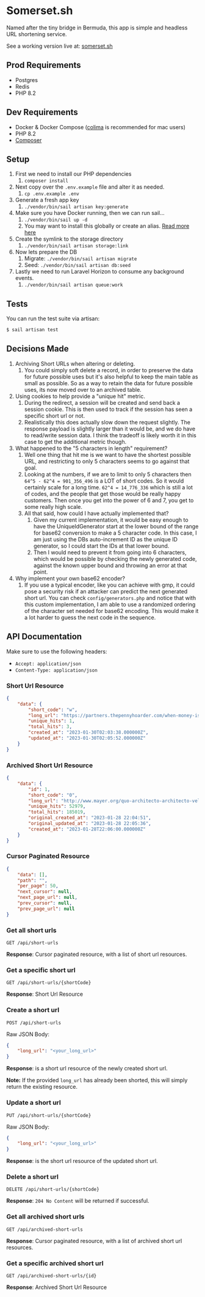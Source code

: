 # Somerset.sh

Named after the tiny bridge in Bermuda, this app is simple and headless URL shortening service.

See a working version live at: [somerset.sh](http://somerset.sh)

## Prod Requirements

- Postgres
- Redis
- PHP 8.2

## Dev Requirements

- Docker & Docker Compose ([colima](https://github.com/abiosoft/colima) is recommended for mac users)
- PHP 8.2
- [Composer](https://getcomposer.org/)

## Setup

1. First we need to install our PHP dependencies
    1. `composer install`
3. Next copy over the `.env.example` file and alter it as needed.
    1. `cp .env.example .env`
4. Generate a fresh app key
    1. `./vendor/bin/sail artisan key:generate`
5. Make sure you have Docker running, then we can run sail...
    1. `./vendor/bin/sail up -d`
    2. You may want to install this globally or create an alias. [Read more here](https://laravel.com/docs/9.x/sail)
6. Create the symlink to the storage directory
    1. `./vendor/bin/sail artisan storage:link`
7. Now lets prepare the DB
    1. Migrate: `./vendor/bin/sail artisan migrate`
    2. Seed: `./vendor/bin/sail artisan db:seed`
9. Lastly we need to run Laravel Horizon to consume any background events.
    1. `./vendor/bin/sail artisan queue:work`

## Tests

You can run the test suite via artisan:
```bash
$ sail artisan test
```

## Decisions Made

1. Archiving Short URLs when altering or deleting.
    1. You could simply soft delete a record, in order to preserve the data for future possible uses
        but it's also helpful to keep the main table as small as possible. So as a way to retain the
        data for future possible uses, its now moved over to an archived table.
2. Using cookies to help provide a "unique hit" metric.
    1. During the redirect, a session will be created and send back a session cookie. This is then
        used to track if the session has seen a specific short url or not.
    2. Realistically this does actually slow down the request slightly. The response payload is slightly
        larger than it would be, and we do have to read/write session data. I think the tradeoff is
        likely worth it in this case to get the additional metric though.
3. What happened to the "5 characters in length" requirement?
    1. Well one thing that hit me is we want to have the shortest possible URL, and restricting to only 5 characters
        seems to go against that goal.
    2. Looking at the numbers, if we are to limit to only 5 characters then `64^5 - 62^4 = 901_356_496` is a LOT of short codes.
        So it would certainly scale for a long time. `62^4 = 14_776_336` which is still a lot of codes, and the people that get those
        would be really happy customers. Then once you get into the power of 6 and 7, you get to some really high scale.
    3. All that said, how could I have actually implemented that?
        1. Given my current implementation, it would be easy enough to have the UniqueIdGenerator start at the lower
            bound of the range for base62 conversion to make a 5 character code. In this case, I am just using
            the DBs auto-increment ID as the unique ID generator, so I could start the IDs at that lower bound.
        2. Then I would need to prevent it from going into 6 characters, which would be possible by checking the newly
            generated code, against the known upper bound and throwing an error at that point.
4. Why implement your own base62 encoder?
    1. If you use a typical encoder, like you can achieve with gmp, it could pose a security
        risk if an attacker can predict the next generated short url. You can check `config/generators.php`
        and notice that with this custom implementation, I am able to use a randomized ordering
        of the character set needed for base62 encoding. This would make it a lot harder
        to guess the next code in the sequence.

## API Documentation

Make sure to use the following headers:
- `Accept: application/json`
- `Content-Type: application/json`

### Short Url Resource
```json
{
    "data": {
        "short_code": "w",
        "long_url": "https://partners.thepennyhoarder.com/when-money-is-tight-desktop/?aff_id=342&utm_source=firefox&utm_medium=paidnative&aff_sub3=when-money-is-tight",
        "unique_hits": 1,
        "total_hits": 3,
        "created_at": "2023-01-30T02:03:38.000000Z",
        "updated_at": "2023-01-30T02:05:52.000000Z"
    }
}
```

### Archived Short Url Resource
```json
{
    "data": {
        "id": 1,
        "short_code": "0",
        "long_url": "http://www.mayer.org/quo-architecto-architecto-velit",
        "unique_hits": 52979,
        "total_hits": 185019,
        "original_created_at": "2023-01-28 22:04:51",
        "original_updated_at": "2023-01-28 22:05:36",
        "created_at": "2023-01-28T22:06:00.000000Z"
    }
}
```

### Cursor Paginated Resource
```json
{
    "data": [],
    "path": "",
    "per_page": 50,
    "next_cursor": null,
    "next_page_url": null,
    "prev_cursor": null,
    "prev_page_url": null
}
```

### Get all short urls

`GET /api/short-urls`

**Response**: Cursor paginated resource, with a list of short url resources.

### Get a specific short url

`GET /api/short-urls/{shortCode}`

**Response**: Short Url Resource

### Create a short url

`POST /api/short-urls`

Raw JSON Body:
```json
{
    "long_url": "<your_long_url>"
}
```

**Response**: is a short url resource of the newly created short url.

**Note:** If the provided `long_url` has already been shorted, this will simply return
the existing resource.

### Update a short url

`PUT /api/short-urls/{shortCode}`

Raw JSON Body:
```json
{
    "long_url": "<your_long_url>"
}
```

**Response**: is the short url resource of the updated short url.

### Delete a short url

`DELETE /api/short-urls/{shortCode}`

**Response**: `204 No Content` will be returned if successful.

### Get all archived short urls

`GET /api/archived-short-urls`

**Response**: Cursor paginated resource, with a list of archived short url resources.

### Get a specific archived short url

`GET /api/archived-short-urls/{id}`

**Response**: Archived Short Url Resource

